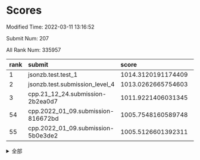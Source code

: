 # Scores

Modified Time: 2022-03-11 13:16:52

Submit Num: 207

All Rank Num: 335957

| rank |               submit               |       score        |       sigma        | pk_num |
| :--- | :--------------------------------- | :----------------- | :----------------- | :----- |
| 1    | jsonzb.test.test_1                 | 1014.3120191174409 | 0.85350911746772   | 6489   |
| 2    | jsonzb.test.submission_level_4     | 1013.0262665754603 | 0.8226098202327777 | 6496   |
| 3    | cpp.21_12_24.submission-2b2ea0d7   | 1011.9221406031345 | 0.7836889643050278 | 6492   |
| 54   | cpp.2022_01_09.submission-816672bd | 1005.7548160589748 | 0.7345204726076968 | 6487   |
| 55   | cpp.2022_01_09.submission-5b0e3de2 | 1005.5126601392311 | 0.7055187882827423 | 6494   |


<details>
<summary>全部</summary>

| rank |                 submit                 |       score        |       sigma        | pk_num |
| :--- | :------------------------------------- | :----------------- | :----------------- | :----- |
| 1    | jsonzb.test.test_1                     | 1014.3120191174409 | 0.85350911746772   | 6489   |
| 2    | jsonzb.test.submission_level_4         | 1013.0262665754603 | 0.8226098202327777 | 6496   |
| 3    | cpp.21_12_24.submission-2b2ea0d7       | 1011.9221406031345 | 0.7836889643050278 | 6492   |
| 4    | gobigger.level_3.submission_level_3_20 | 1011.7110142887352 | 0.7721362546971564 | 6489   |
| 5    | gobigger.level_3.submission_level_3_30 | 1011.4618762770893 | 0.7658714115949036 | 6496   |
| 6    | gobigger.level_3.submission_level_3_25 | 1011.4573230197744 | 0.8146353439617582 | 6489   |
| 7    | gobigger.level_3.submission_level_3_17 | 1011.3942281331318 | 0.784271898079719  | 6492   |
| 8    | gobigger.level_3.submission_level_3_45 | 1011.3269924898187 | 0.7823580116137652 | 6491   |
| 9    | gobigger.level_3.submission_level_3_11 | 1011.2419832675031 | 0.7791839122819813 | 6493   |
| 10   | gobigger.level_3.submission_level_3_13 | 1011.1241667856835 | 0.7976919925085798 | 6494   |
| 11   | gobigger.level_3.submission_level_3_14 | 1010.9498161629397 | 0.7739560619382451 | 6493   |
| 12   | gobigger.level_3.submission_level_3_42 | 1010.8788676969696 | 0.7770390325855491 | 6493   |
| 13   | gobigger.level_3.submission_level_3_22 | 1010.8483374899921 | 0.7873652186421896 | 6495   |
| 14   | gobigger.level_3.submission_level_3_23 | 1010.7512000169282 | 0.7595591138260177 | 6492   |
| 15   | gobigger.level_3.submission_level_3_43 | 1010.7330599892681 | 0.7452399570580779 | 6492   |
| 16   | gobigger.level_3.submission_level_3_40 | 1010.5840586501636 | 0.74149255346343   | 6497   |
| 17   | gobigger.level_3.submission_level_3_8  | 1010.5790178541154 | 0.7523670607516143 | 6488   |
| 18   | gobigger.level_3.submission_level_3_44 | 1010.5435801395633 | 0.773547984026123  | 6493   |
| 19   | gobigger.level_3.submission_level_3_33 | 1010.5292144541285 | 0.7592382424518931 | 6491   |
| 20   | gobigger.level_3.submission_level_3_7  | 1010.4430244240963 | 0.7617907653469322 | 6489   |
| 21   | gobigger.level_3.submission_level_3_10 | 1010.4284398620393 | 0.7518399725726609 | 6487   |
| 22   | gobigger.level_3.submission_level_3_48 | 1010.4045640417805 | 0.7496597727369654 | 6488   |
| 23   | gobigger.level_3.submission_level_3_3  | 1010.3492926898031 | 0.7528248652868365 | 6491   |
| 24   | gobigger.level_3.submission_level_3_0  | 1010.3253171947717 | 0.7621604565058284 | 6491   |
| 25   | gobigger.level_3.submission_level_3_29 | 1010.16765303547   | 0.7715826889086981 | 6496   |
| 26   | gobigger.level_3.submission_level_3_9  | 1010.1650970688926 | 0.7620276129995365 | 6489   |
| 27   | gobigger.level_3.submission_level_3_16 | 1010.1046043974418 | 0.7445777345369828 | 6490   |
| 28   | gobigger.level_3.submission_level_3_2  | 1010.0749343088604 | 0.7471207075084425 | 6496   |
| 29   | gobigger.level_3.submission_level_3_19 | 1010.023206025679  | 0.7646914016768841 | 6491   |
| 30   | gobigger.level_3.submission_level_3_39 | 1009.9891445351136 | 0.7453750203060788 | 6495   |
| 31   | gobigger.level_3.submission_level_3_36 | 1009.9807783810174 | 0.766342278494111  | 6493   |
| 32   | gobigger.level_3.submission_level_3_41 | 1009.8767725888956 | 0.7686858159535583 | 6492   |
| 33   | gobigger.level_3.submission_level_3_38 | 1009.805150046397  | 0.7568989320783349 | 6493   |
| 34   | gobigger.level_3.submission_level_3_6  | 1009.7701177855469 | 0.7609259890555952 | 6486   |
| 35   | gobigger.level_3.submission_level_3_24 | 1009.730297656701  | 0.7499058494320894 | 6492   |
| 36   | gobigger.level_3.submission_level_3_1  | 1009.7220421724397 | 0.7573692838948815 | 6497   |
| 37   | gobigger.level_3.submission_level_3_18 | 1009.6779914150175 | 0.7584784392005114 | 6495   |
| 38   | gobigger.level_3.submission_level_3_49 | 1009.6575701698669 | 0.7585855862126146 | 6496   |
| 39   | gobigger.level_3.submission_level_3_15 | 1009.4728083264816 | 0.7505879875335267 | 6495   |
| 40   | gobigger.level_3.submission_level_3_46 | 1009.3778839771546 | 0.7512909956183967 | 6496   |
| 41   | gobigger.level_3.submission_level_3_5  | 1009.256145120554  | 0.7240214648535822 | 6491   |
| 42   | gobigger.level_3.submission_level_3_37 | 1009.097140640162  | 0.7534987845746105 | 6494   |
| 43   | gobigger.level_3.submission_level_3_34 | 1009.0257891626798 | 0.747358455796596  | 6494   |
| 44   | gobigger.level_3.submission_level_3_31 | 1009.016481238079  | 0.7632074155700254 | 6490   |
| 45   | gobigger.level_3.submission_level_3_26 | 1008.972743872344  | 0.7439041651860433 | 6487   |
| 46   | gobigger.level_3.submission_level_3_21 | 1008.9694524115279 | 0.7499617318021904 | 6489   |
| 47   | gobigger.level_3.submission_level_3_32 | 1008.9389719422073 | 0.7506217211788312 | 6495   |
| 48   | gobigger.level_3.submission_level_3_27 | 1008.898941207493  | 0.7353207086558199 | 6492   |
| 49   | gobigger.level_3.submission_level_3_28 | 1008.8770895487608 | 0.7507828979671469 | 6489   |
| 50   | gobigger.level_3.submission_level_3_47 | 1008.8269972976633 | 0.75411959353487   | 6493   |
| 51   | gobigger.level_3.submission_level_3_4  | 1008.4569339140148 | 0.7600103802030448 | 6495   |
| 52   | gobigger.level_3.submission_level_3_35 | 1008.4491994237577 | 0.750283498226942  | 6494   |
| 53   | gobigger.level_3.submission_level_3_12 | 1008.2367087095007 | 0.7406677880164163 | 6486   |
| 54   | cpp.2022_01_09.submission-816672bd     | 1005.7548160589748 | 0.7345204726076968 | 6487   |
| 55   | cpp.2022_01_09.submission-5b0e3de2     | 1005.5126601392311 | 0.7055187882827423 | 6494   |
| 56   | gobigger.level_1.submission_level_1_2  | 1004.8758770621909 | 0.728461355816344  | 6484   |
| 57   | gobigger.level_1.submission_level_1_35 | 1004.7976413243248 | 0.7242305185661204 | 6490   |
| 58   | gobigger.level_1.submission_level_1_45 | 1004.7973635251748 | 0.7237578751944667 | 6493   |
| 59   | gobigger.level_1.submission_level_1_18 | 1004.7193656599339 | 0.7300795611027173 | 6490   |
| 60   | gobigger.level_1.submission_level_1_30 | 1004.7148501890106 | 0.7224425981479726 | 6492   |
| 61   | gobigger.level_1.submission_level_1_29 | 1004.5360880390477 | 0.739294146132836  | 6491   |
| 62   | gobigger.level_1.submission_level_1_7  | 1004.3888928179781 | 0.7077070502540094 | 6491   |
| 63   | gobigger.level_1.submission_level_1_15 | 1004.3082224790402 | 0.7217253065984903 | 6498   |
| 64   | gobigger.level_1.submission_level_1_9  | 1004.2877899913085 | 0.7288371424048679 | 6495   |
| 65   | gobigger.level_1.submission_level_1_34 | 1004.1628678442094 | 0.7173228461632812 | 6488   |
| 66   | gobigger.level_1.submission_level_1_14 | 1004.1115469283277 | 0.7249051643966608 | 6493   |
| 67   | gobigger.level_1.submission_level_1_0  | 1004.0117331774973 | 0.7178027748514323 | 6489   |
| 68   | gobigger.level_1.submission_level_1_1  | 1003.8713528375667 | 0.7257264539368504 | 6491   |
| 69   | gobigger.level_1.submission_level_1_26 | 1003.7971780595929 | 0.710306542276272  | 6491   |
| 70   | gobigger.level_1.submission_level_1_21 | 1003.762049619758  | 0.724296022560104  | 6489   |
| 71   | gobigger.level_1.submission_level_1_4  | 1003.7483673743012 | 0.7264076156181531 | 6491   |
| 72   | gobigger.level_1.submission_level_1_19 | 1003.6606611380624 | 0.7258775601217581 | 6496   |
| 73   | gobigger.level_1.submission_level_1_32 | 1003.6312037739455 | 0.7293579227627666 | 6490   |
| 74   | gobigger.level_1.submission_level_1_6  | 1003.6285814153002 | 0.7223968136517698 | 6488   |
| 75   | gobigger.level_1.submission_level_1_33 | 1003.5914046874432 | 0.724520678189525  | 6489   |
| 76   | gobigger.level_1.submission_level_1_48 | 1003.5714206411795 | 0.7160285601904984 | 6497   |
| 77   | gobigger.level_1.submission_level_1_46 | 1003.5701703263264 | 0.7165792946924602 | 6490   |
| 78   | gobigger.level_1.submission_level_1_3  | 1003.5615823728883 | 0.7244645976659625 | 6488   |
| 79   | gobigger.level_1.submission_level_1_31 | 1003.5148290769184 | 0.7062161031343277 | 6488   |
| 80   | gobigger.level_1.submission_level_1_13 | 1003.5122816947321 | 0.7194225048451905 | 6488   |
| 81   | gobigger.level_1.submission_level_1_16 | 1003.5114168040809 | 0.7186554352463855 | 6490   |
| 82   | gobigger.level_1.submission_level_1_44 | 1003.4697275277252 | 0.7185797060730355 | 6492   |
| 83   | gobigger.level_1.submission_level_1_17 | 1003.406434679483  | 0.7297558671284523 | 6495   |
| 84   | gobigger.level_1.submission_level_1_8  | 1003.2265148483204 | 0.7118097093550665 | 6497   |
| 85   | gobigger.level_1.submission_level_1_27 | 1003.192138032712  | 0.7197565719597108 | 6490   |
| 86   | gobigger.level_1.submission_level_1_49 | 1003.1857979156295 | 0.7131054975569007 | 6491   |
| 87   | gobigger.level_1.submission_level_1_42 | 1003.1690120390199 | 0.7301512392401328 | 6492   |
| 88   | gobigger.level_1.submission_level_1_28 | 1003.1416796190861 | 0.7291969985358624 | 6491   |
| 89   | gobigger.level_1.submission_level_1_25 | 1003.1003012915617 | 0.7171060086634496 | 6492   |
| 90   | gobigger.level_1.submission_level_1_43 | 1002.8798654857862 | 0.7151369801217162 | 6489   |
| 91   | gobigger.level_1.submission_level_1_24 | 1002.8770305432604 | 0.7253774836302159 | 6486   |
| 92   | gobigger.level_1.submission_level_1_38 | 1002.7272358420927 | 0.7163216826877654 | 6490   |
| 93   | gobigger.level_1.submission_level_1_20 | 1002.7064609233918 | 0.7101548663757076 | 6495   |
| 94   | gobigger.level_1.submission_level_1_39 | 1002.6689852040106 | 0.7135595037571173 | 6495   |
| 95   | gobigger.level_1.submission_level_1_36 | 1002.6673352199397 | 0.7124107398890562 | 6486   |
| 96   | gobigger.level_1.submission_level_1_47 | 1002.6300034873312 | 0.7128064989416796 | 6494   |
| 97   | gobigger.level_1.submission_level_1_11 | 1002.6068157821865 | 0.7181549866243375 | 6494   |
| 98   | gobigger.level_1.submission_level_1_5  | 1002.5680928946891 | 0.7207840437156052 | 6491   |
| 99   | gobigger.level_1.submission_level_1_10 | 1002.5442297861692 | 0.7128089567452137 | 6490   |
| 100  | gobigger.level_1.submission_level_1_37 | 1002.5384593172366 | 0.7088686645191407 | 6497   |
| 101  | gobigger.level_1.submission_level_1_23 | 1002.2844629848643 | 0.7063194640663603 | 6482   |
| 102  | gobigger.level_1.submission_level_1_41 | 1002.2485558479947 | 0.7096714725318485 | 6491   |
| 103  | gobigger.level_1.submission_level_1_22 | 1002.0831412174776 | 0.7280370937815177 | 6490   |
| 104  | gobigger.level_1.submission_level_1_40 | 1001.8603496879776 | 0.7171977479782436 | 6493   |
| 105  | gobigger.level_1.submission_level_1_12 | 1001.0830850772915 | 0.7155521129346021 | 6501   |
| 106  | gobigger.random.submission_random_14   | 997.1758461247015  | 0.7164611190195602 | 6495   |
| 107  | gobigger.random.submission_random_11   | 996.8688671953712  | 0.7072052739426472 | 6491   |
| 108  | gobigger.random.submission_random_27   | 996.7086632156679  | 0.7019728827259106 | 6486   |
| 109  | gobigger.random.submission_random_2    | 996.7077944494699  | 0.7014429110933387 | 6489   |
| 110  | gobigger.random.submission_random_19   | 996.6719165021858  | 0.7016361441148703 | 6492   |
| 111  | gobigger.random.submission_random_23   | 996.5983778320222  | 0.7174123391422074 | 6491   |
| 112  | gobigger.random.submission_random_47   | 996.5882847082787  | 0.7132504840128072 | 6496   |
| 113  | gobigger.random.submission_random_29   | 996.5522403542302  | 0.7154129350267864 | 6495   |
| 114  | gobigger.random.submission_random_15   | 996.4624070137319  | 0.7085757766987122 | 6487   |
| 115  | gobigger.random.submission_random_43   | 996.4414389994267  | 0.7150286487580814 | 6491   |
| 116  | gobigger.random.submission_random_30   | 996.4234264509771  | 0.7112948499770334 | 6491   |
| 117  | gobigger.random.submission_random_4    | 996.4207460415778  | 0.7115583413684216 | 6493   |
| 118  | gobigger.random.submission_random_31   | 996.3681234186233  | 0.7022440271918656 | 6491   |
| 119  | gobigger.random.submission_random_9    | 996.303251696922   | 0.7039834460391143 | 6491   |
| 120  | gobigger.random.submission_random_12   | 996.2516284311351  | 0.712948409514775  | 6487   |
| 121  | gobigger.random.submission_random_3    | 996.2492870084782  | 0.7084824941700679 | 6493   |
| 122  | gobigger.random.submission_random_45   | 996.2460540393421  | 0.713373775545494  | 6493   |
| 123  | gobigger.random.submission_random_17   | 996.1687045593425  | 0.7133392360144494 | 6491   |
| 124  | gobigger.random.submission_random_34   | 996.1491604133212  | 0.7205802375907446 | 6497   |
| 125  | gobigger.random.submission_random_33   | 996.1263110774969  | 0.709394357904345  | 6498   |
| 126  | gobigger.random.submission_random_25   | 996.0935404821671  | 0.7232047634614152 | 6496   |
| 127  | gobigger.random.submission_random_41   | 996.0681907689446  | 0.7204132700476069 | 6499   |
| 128  | gobigger.random.submission_random_42   | 996.0125020608525  | 0.7107777578246436 | 6493   |
| 129  | gobigger.random.submission_random_13   | 996.0124420849451  | 0.7154133330436743 | 6486   |
| 130  | gobigger.random.submission_random_46   | 995.9900404704846  | 0.7091477493712002 | 6494   |
| 131  | gobigger.random.submission_random_26   | 995.9838685244999  | 0.7081086638265864 | 6493   |
| 132  | gobigger.random.submission_random_8    | 995.9153074954343  | 0.7052756842683602 | 6489   |
| 133  | gobigger.random.submission_random_18   | 995.889669953785   | 0.728537638638131  | 6493   |
| 134  | gobigger.random.submission_random_0    | 995.8788440303279  | 0.7066727875713058 | 6492   |
| 135  | gobigger.random.submission_random_16   | 995.8760165157097  | 0.71690518921107   | 6493   |
| 136  | gobigger.random.submission_random_40   | 995.8579208990029  | 0.7293120002368073 | 6495   |
| 137  | gobigger.random.submission_random_35   | 995.8563733078481  | 0.7234240539275942 | 6488   |
| 138  | gobigger.random.submission_random_20   | 995.8376828441886  | 0.7263286528200481 | 6494   |
| 139  | gobigger.random.submission_random_38   | 995.828788113285   | 0.7093604913950934 | 6489   |
| 140  | gobigger.random.submission_random_28   | 995.8015833865669  | 0.706320990662208  | 6492   |
| 141  | gobigger.random.submission_random_48   | 995.7241098190634  | 0.7080712876824321 | 6489   |
| 142  | gobigger.random.submission_random_6    | 995.5864190076737  | 0.7253499754507121 | 6492   |
| 143  | gobigger.random.submission_random_10   | 995.5653894642927  | 0.7195839182811642 | 6491   |
| 144  | gobigger.random.submission_random_1    | 995.4758608383552  | 0.714128210723503  | 6496   |
| 145  | gobigger.random.submission_random_24   | 995.4243017434098  | 0.7242120825225957 | 6493   |
| 146  | gobigger.random.submission_random_21   | 995.2946404774887  | 0.7196012448833315 | 6495   |
| 147  | gobigger.random.submission_random_5    | 995.2788677064558  | 0.7137028336030746 | 6488   |
| 148  | gobigger.random.submission_random_32   | 995.2267551020851  | 0.7150489387909731 | 6496   |
| 149  | gobigger.random.submission_random_22   | 995.2195733577526  | 0.6971475117439049 | 6486   |
| 150  | gobigger.random.submission_random_49   | 995.1943928693277  | 0.7249487151787756 | 6490   |
| 151  | gobigger.random.submission_random_44   | 995.1527986927734  | 0.697593343757874  | 6488   |
| 152  | gobigger.random.submission_random_36   | 994.9605901792019  | 0.7062035901466819 | 6486   |
| 153  | gobigger.random.submission_random_39   | 994.9138318865796  | 0.7214045399298435 | 6491   |
| 154  | gobigger.random.submission_random_7    | 994.7443333837847  | 0.7124668484587553 | 6489   |
| 155  | gobigger.random.submission_random_37   | 994.6299414037335  | 0.7217416692127397 | 6487   |
| 156  | gobigger.level_2.submission_level_2_47 | 994.6002439727473  | 0.7261313742977485 | 6494   |
| 157  | gobigger.level_2.submission_level_2_25 | 993.8226788431296  | 0.7380755615932524 | 6496   |
| 158  | gobigger.level_2.submission_level_2_17 | 993.5761365332104  | 0.7296860499898579 | 6493   |
| 159  | gobigger.level_2.submission_level_2_34 | 993.3585275397885  | 0.7363232870616373 | 6492   |
| 160  | gobigger.level_2.submission_level_2_41 | 993.2669468638732  | 0.7275928596099958 | 6494   |
| 161  | gobigger.level_2.submission_level_2_21 | 993.0903005312343  | 0.7385768911877123 | 6493   |
| 162  | gobigger.level_2.submission_level_2_48 | 993.0881820236995  | 0.7441673400811074 | 6492   |
| 163  | gobigger.level_2.submission_level_2_11 | 992.8851704448015  | 0.7439238082561815 | 6494   |
| 164  | gobigger.level_2.submission_level_2_49 | 992.8531768760398  | 0.7424009273841452 | 6496   |
| 165  | gobigger.level_2.submission_level_2_42 | 992.7425439943116  | 0.7483010626029355 | 6495   |
| 166  | gobigger.level_2.submission_level_2_29 | 992.7022104278943  | 0.7431696516037353 | 6495   |
| 167  | gobigger.level_2.submission_level_2_10 | 992.6857834792617  | 0.7304477977112294 | 6499   |
| 168  | gobigger.level_2.submission_level_2_30 | 992.6515897825237  | 0.7350988290992619 | 6496   |
| 169  | gobigger.level_2.submission_level_2_43 | 992.6398709609048  | 0.7478621384865269 | 6489   |
| 170  | gobigger.level_2.submission_level_2_27 | 992.6314449570394  | 0.7435020960475454 | 6490   |
| 171  | gobigger.level_2.submission_level_2_20 | 992.5984689221717  | 0.7520401820401915 | 6492   |
| 172  | gobigger.level_2.submission_level_2_2  | 992.5397748390125  | 0.7460485216493272 | 6494   |
| 173  | gobigger.level_2.submission_level_2_38 | 992.5226969086021  | 0.737978645745986  | 6496   |
| 174  | gobigger.level_2.submission_level_2_9  | 992.4201831543838  | 0.7506403307428121 | 6493   |
| 175  | gobigger.level_2.submission_level_2_4  | 992.4098129054676  | 0.7380476856855703 | 6493   |
| 176  | gobigger.level_2.submission_level_2_18 | 992.3606437644103  | 0.7279598937311046 | 6491   |
| 177  | gobigger.level_2.submission_level_2_31 | 992.250894074414   | 0.7260826208469197 | 6494   |
| 178  | gobigger.level_2.submission_level_2_36 | 992.249118261172   | 0.7434849251145057 | 6489   |
| 179  | gobigger.level_2.submission_level_2_33 | 992.2319405273123  | 0.7457541041966985 | 6490   |
| 180  | gobigger.level_2.submission_level_2_22 | 992.1840658099788  | 0.7602490631983302 | 6491   |
| 181  | gobigger.level_2.submission_level_2_24 | 992.170309332229   | 0.7341744643593285 | 6495   |
| 182  | gobigger.level_2.submission_level_2_40 | 991.992106362603   | 0.7519318222826085 | 6495   |
| 183  | gobigger.level_2.submission_level_2_12 | 991.9851737498548  | 0.7240615488368488 | 6492   |
| 184  | gobigger.level_2.submission_level_2_7  | 991.9823341611774  | 0.7385641874502209 | 6492   |
| 185  | gobigger.level_2.submission_level_2_13 | 991.893593650438   | 0.7411826584748317 | 6498   |
| 186  | gobigger.level_2.submission_level_2_28 | 991.7269400253148  | 0.7574947247543624 | 6491   |
| 187  | gobigger.level_2.submission_level_2_8  | 991.6968996537124  | 0.7301709242832642 | 6490   |
| 188  | gobigger.level_2.submission_level_2_19 | 991.6279385706287  | 0.7425271326645224 | 6493   |
| 189  | gobigger.level_2.submission_level_2_3  | 991.5296782971691  | 0.7280209806872077 | 6495   |
| 190  | gobigger.level_2.submission_level_2_37 | 991.4878183405381  | 0.7645440700831708 | 6494   |
| 191  | gobigger.level_2.submission_level_2_5  | 991.4506386543665  | 0.7530146640711931 | 6491   |
| 192  | gobigger.level_2.submission_level_2_16 | 991.2875227916287  | 0.7508268176937134 | 6488   |
| 193  | gobigger.level_2.submission_level_2_23 | 991.2283575009664  | 0.7584740456024711 | 6496   |
| 194  | gobigger.level_2.submission_level_2_46 | 991.2171664577089  | 0.7399061858982525 | 6496   |
| 195  | gobigger.level_2.submission_level_2_45 | 991.1549968644492  | 0.7430472923097347 | 6491   |
| 196  | gobigger.level_2.submission_level_2_39 | 991.0537012595936  | 0.7639909363688615 | 6491   |
| 197  | gobigger.level_2.submission_level_2_0  | 990.9616479703743  | 0.7544528232473833 | 6493   |
| 198  | gobigger.level_2.submission_level_2_6  | 990.7026244694335  | 0.749645962532098  | 6487   |
| 199  | gobigger.level_2.submission_level_2_26 | 990.6964917428586  | 0.7607632757694357 | 6492   |
| 200  | gobigger.level_2.submission_level_2_14 | 990.5710963891967  | 0.7505746530381734 | 6491   |
| 201  | gobigger.level_2.submission_level_2_35 | 990.4220782546543  | 0.7695797941809581 | 6489   |
| 202  | gobigger.level_2.submission_level_2_1  | 990.3857447730948  | 0.7521713581784079 | 6494   |
| 203  | gobigger.level_2.submission_level_2_15 | 990.249937618608   | 0.7749159685852248 | 6493   |
| 204  | gobigger.level_2.submission_level_2_44 | 990.0389985006549  | 0.7849762617224344 | 6494   |
| 205  | gobigger.level_2.submission_level_2_32 | 988.5050897276415  | 0.7857882613593111 | 6492   |
| 206  | gobigger.none.submission_none_1        | 978.516526831281   | 1.2984514990867906 | 6490   |
| 207  | gobigger.none.submission_none_0        | 976.4045828227659  | 1.3907232894902206 | 6489   |

</details>